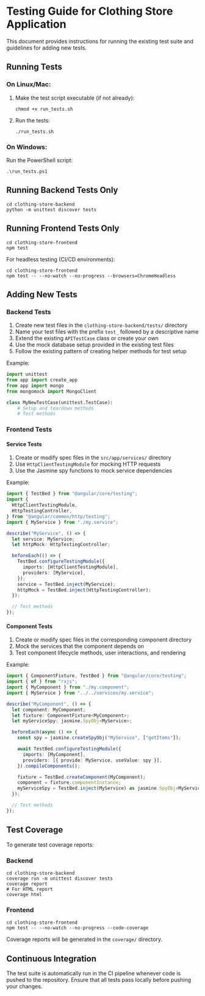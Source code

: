 # Testing Guide for Clothing Store Application

This document provides instructions for running the existing test suite and guidelines for adding new tests.

## Running Tests

### On Linux/Mac:

1. Make the test script executable (if not already):

   ```
   chmod +x run_tests.sh
   ```

2. Run the tests:
   ```
   ./run_tests.sh
   ```

### On Windows:

Run the PowerShell script:

```
.\run_tests.ps1
```

## Running Backend Tests Only

```
cd clothing-store-backend
python -m unittest discover tests
```

## Running Frontend Tests Only

```
cd clothing-store-frontend
npm test
```

For headless testing (CI/CD environments):

```
cd clothing-store-frontend
npm test -- --no-watch --no-progress --browsers=ChromeHeadless
```

## Adding New Tests

### Backend Tests

1. Create new test files in the `clothing-store-backend/tests/` directory
2. Name your test files with the prefix `test_` followed by a descriptive name
3. Extend the existing `APITestCase` class or create your own
4. Use the mock database setup provided in the existing test files
5. Follow the existing pattern of creating helper methods for test setup

Example:

```python
import unittest
from app import create_app
from app import mongo
from mongomock import MongoClient

class MyNewTestCase(unittest.TestCase):
    # Setup and teardown methods
    # Test methods
```

### Frontend Tests

#### Service Tests

1. Create or modify spec files in the `src/app/services/` directory
2. Use `HttpClientTestingModule` for mocking HTTP requests
3. Use the Jasmine spy functions to mock service dependencies

Example:

```typescript
import { TestBed } from "@angular/core/testing";
import {
  HttpClientTestingModule,
  HttpTestingController,
} from "@angular/common/http/testing";
import { MyService } from "./my.service";

describe("MyService", () => {
  let service: MyService;
  let httpMock: HttpTestingController;

  beforeEach(() => {
    TestBed.configureTestingModule({
      imports: [HttpClientTestingModule],
      providers: [MyService],
    });
    service = TestBed.inject(MyService);
    httpMock = TestBed.inject(HttpTestingController);
  });

  // Test methods
});
```

#### Component Tests

1. Create or modify spec files in the corresponding component directory
2. Mock the services that the component depends on
3. Test component lifecycle methods, user interactions, and rendering

Example:

```typescript
import { ComponentFixture, TestBed } from "@angular/core/testing";
import { of } from "rxjs";
import { MyComponent } from "./my.component";
import { MyService } from "../../services/my.service";

describe("MyComponent", () => {
  let component: MyComponent;
  let fixture: ComponentFixture<MyComponent>;
  let myServiceSpy: jasmine.SpyObj<MyService>;

  beforeEach(async () => {
    const spy = jasmine.createSpyObj("MyService", ["getItems"]);

    await TestBed.configureTestingModule({
      imports: [MyComponent],
      providers: [{ provide: MyService, useValue: spy }],
    }).compileComponents();

    fixture = TestBed.createComponent(MyComponent);
    component = fixture.componentInstance;
    myServiceSpy = TestBed.inject(MyService) as jasmine.SpyObj<MyService>;
  });

  // Test methods
});
```

## Test Coverage

To generate test coverage reports:

### Backend

```
cd clothing-store-backend
coverage run -m unittest discover tests
coverage report
# For HTML report
coverage html
```

### Frontend

```
cd clothing-store-frontend
npm test -- --no-watch --no-progress --code-coverage
```

Coverage reports will be generated in the `coverage/` directory.

## Continuous Integration

The test suite is automatically run in the CI pipeline whenever code is pushed to the repository. Ensure that all tests pass locally before pushing your changes.
